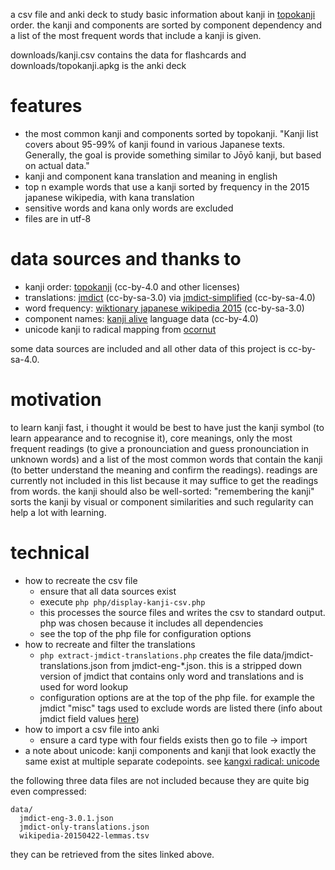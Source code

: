 a csv file and anki deck to study basic information about kanji in [topokanji](https://github.com/scriptin/topokanji) order.
the kanji and components are sorted by component dependency and a list of the most frequent words that include a kanji is given.

downloads/kanji.csv contains the data for flashcards and downloads/topokanji.apkg is the anki deck

# features
* the most common kanji and components sorted by topokanji. "Kanji list covers about 95-99% of kanji found in various Japanese texts. Generally, the goal is provide something similar to Jōyō kanji, but based on actual data."
* kanji and component kana translation and meaning in english
* top n example words that use a kanji sorted by frequency in the 2015 japanese wikipedia, with kana translation
* sensitive words and kana only words are excluded
* files are in utf-8

# data sources and thanks to
* kanji order: [topokanji](https://github.com/scriptin/topokanji) (cc-by-4.0 and other licenses)
* translations: [jmdict](http://www.edrdg.org/jmdict/j_jmdict.html) (cc-by-sa-3.0) via [jmdict-simplified](https://github.com/scriptin/jmdict-simplified) (cc-by-sa-4.0)
* word frequency: [wiktionary japanese wikipedia 2015](https://en.wiktionary.org/wiki/Wiktionary:Frequency_lists/Japanese2015_10000) (cc-by-sa-3.0)
* component names: [kanji alive](https://github.com/kanjialive/kanji-data-media) language data (cc-by-4.0)
* unicode kanji to radical mapping from [ocornut](https://gist.github.com/ocornut/18844be7446b63d936e4fab8fb5e6e01)

some data sources are included and all other data of this project is cc-by-sa-4.0.

# motivation
to learn kanji fast, i thought it would be best to have just the kanji symbol (to learn appearance and to recognise it), core meanings, only the most frequent readings (to give a pronounciation and guess pronounciation in unknown words) and a list of the most common words that contain the kanji (to better understand the meaning and confirm the readings). readings are currently not included in this list because it may suffice to get the readings from words.
the kanji should also be well-sorted: "remembering the kanji" sorts the kanji by visual or component similarities and such regularity can help a lot with learning.

# technical
* how to recreate the csv file
  * ensure that all data sources exist
  * execute `php php/display-kanji-csv.php`
  * this processes the source files and writes the csv to standard output. php was chosen because it includes all dependencies
  * see the top of the php file for configuration options
* how to recreate and filter the translations
  * `php extract-jmdict-translations.php` creates the file data/jmdict-translations.json from jmdict-eng-*.json. this is a stripped down version of jmdict that contains only word and translations and is used for word lookup
  * configuration options are at the top of the php file. for example the jmdict "misc" tags used to exclude words are listed there (info about jmdict field values [here](http://www.edrdg.org/jmdictdb/cgi-bin/edhelp.py?svc=jmdict&sid=))
* how to import a csv file into anki
  * ensure a card type with four fields exists then go to file -> import
* a note about unicode: kanji components and kanji that look exactly the same exist at multiple separate codepoints. see [kangxi radical: unicode](https://en.wikipedia.org/wiki/Kangxi_radical#Unicode)

the following three data files are not included because they are quite big even compressed:
~~~
data/
  jmdict-eng-3.0.1.json
  jmdict-only-translations.json
  wikipedia-20150422-lemmas.tsv
~~~
they can be retrieved from the sites linked above.
